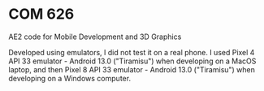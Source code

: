 # COM 626

AE2 code for Mobile Development and 3D Graphics

Developed using emulators, I did not test it on a real phone. I used 
Pixel 4 API 33 emulator - Android 13.0 ("Tiramisu") when developing on a MacOS laptop, 
and then Pixel 8 API 33 emulator - Android 13.0 ("Tiramisu") when developing on a Windows computer.
